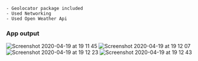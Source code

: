 ```
- Geolocator package included
- Used Networking 
- Used Open Weather Api
```

### App output
![Screenshot 2020-04-19 at 19 11 45](https://user-images.githubusercontent.com/26361028/79689365-f9acfb00-8271-11ea-8d80-3f9257db0706.png)
![Screenshot 2020-04-19 at 19 12 07](https://user-images.githubusercontent.com/26361028/79689368-ff0a4580-8271-11ea-9ec0-b3c8a889596a.png)
![Screenshot 2020-04-19 at 19 12 23](https://user-images.githubusercontent.com/26361028/79689372-00d40900-8272-11ea-8c3d-534f03d09124.png)
![Screenshot 2020-04-19 at 19 12 43](https://user-images.githubusercontent.com/26361028/79689373-02053600-8272-11ea-8c1c-f6a40d972a9a.png)
